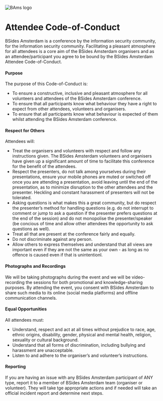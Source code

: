 ![BAms logo](images/bams_logo.png)

# Attendee Code-of-Conduct
BSides Amsterdam is a conference by the information security community, for the information security community. Facilitating a pleasant atmosphere for all attendees is a core aim of the BSides Amsterdam organisers and as an attendee/participant you agree to be bound by the BSides Amsterdam Attendee Code-of-Conduct.

#### Purpose

The purpose of this Code-of-Conduct is:
- To ensure a constructive, inclusive and pleasant atmosphere for all volunteers and attendees of the BSides Amsterdam conference.
- To ensure that all participants know what behaviour they have a right to expect from other attendees, volunteers and organisers.
- To ensure that all participants know what behaviour is expected of them whilst attending the BSides Amsterdam conference.

#### Respect for Others

Attendees will:
- Treat the organisers and volunteers with respect and follow any instructions given. The BSides Amsterdam volunteers and organisers have given up a significant amount of time to facilitate this conference for the benefit of the attendees.
- Respect the presenters, do not talk among yourselves during their presentations, ensure your mobile phones are muted or switched off once you are attending a presentation, avoid leaving until the end of the presentation, as to minimize disruption to the other attendees and the presenter. Heckling and constant harassment of presenters will not be tolerated.
- Asking questions is what makes this a great community, but do respect the presenter’s method for handling questions (e.g. do not interrupt to comment or jump to ask a question if the presenter prefers questions at the end of the session) and do not monopolise the presenter/speaker (be concious of time and allow other attendees the opportunity to ask questions as well).
- Treat all that are present at the conference fairly and equally.
- Do not discriminate against any person.
- Allow others to express themselves and understand that all views are important even if they are not the same as your own - as long as no offence is caused even if that is unintentionl.

#### Photographs and Recordings

We will be taking photographs during the event and we will be video-recording the sessions for both promotional and knowledge-sharing purposes. By attending the event, you consent with BSides Amsterdam to share such media to its online (social media platforms) and offline communication channels.

#### Equal Opportunities

All attendees must:
- Understand, respect and act at all times without prejudice to race, age, ethnic origins, disability, gender, physical and mental health, religion, sexuality or cultural background.
- Understand that all forms of discrimination, including bullying and harassment are unacceptable.
- Listen to and adhere to the organiser’s and volunteer’s instructions.

#### Reporting

If you are having an issue with any BSides Amsterdam participant of ANY type, report it to a member of BSides Amsterdam team (organiser or volunteer). They will take tge appropriate actions and if needed will take an official incident report and determine next steps.